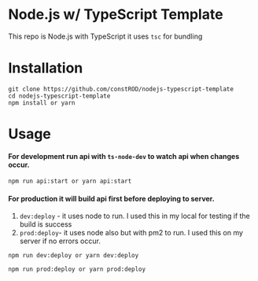 # Node.js w/ TypeScript Template
This repo is Node.js with TypeScript it uses `tsc` for bundling

# Installation
```
git clone https://github.com/constROD/nodejs-typescript-template
cd nodejs-typescript-template
npm install or yarn
```

# Usage
#### For development run api with `ts-node-dev` to watch api when changes occur. ####
```
npm run api:start or yarn api:start
```

#### For production it will build api first before deploying to server. ####
1. `dev:deploy` - it uses node to run. I used this in my local for testing if the build is success 
2. `prod:deploy`- it uses node also but with pm2 to run. I used this on my server if no errors occur.
```
npm run dev:deploy or yarn dev:deploy
```
```
npm run prod:deploy or yarn prod:deploy
```
